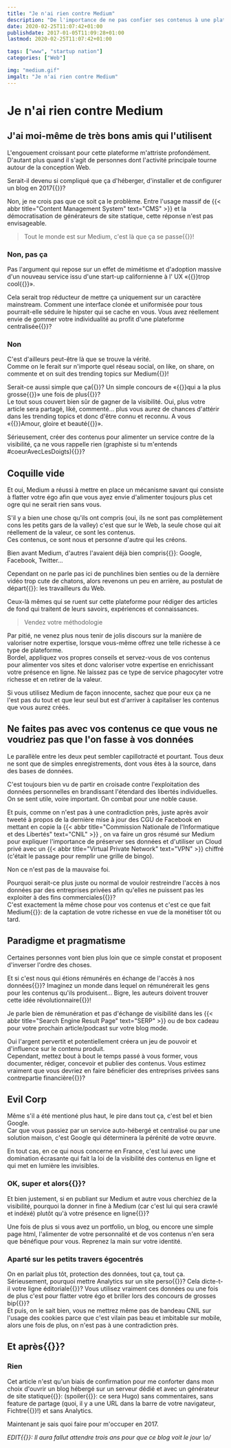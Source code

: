 ```yaml
---
title: "Je n'ai rien contre Medium"
description: "De l'importance de ne pas confier ses contenus à une plateforme décentralisée. Encore plus si elle est cool et en californie."
date: 2020-02-25T11:07:42+01:00
publishdate: 2017-01-05T11:09:28+01:00
lastmod: 2020-02-25T11:07:42+01:00

tags: ["www", "startup nation"]
categories: ["Web"]

img: "medium.gif"
imgalt: "Je n'ai rien contre Medium"
---
```


# Je n'ai rien contre Medium

## J'ai moi-même de très bons amis qui l'utilisent

L'engouement croissant pour cette plateforme m'attriste profondément. D'autant plus quand il s'agit de personnes dont l'activité principale tourne autour de la conception Web.

Serait-il devenu si compliqué que ça d'héberger, d'installer et de configurer un blog en 2017{{<nbsp>}}?

Non, je ne crois pas que ce soit ça le problème. Entre l'usage massif de {{< abbr title="Content Management System" text="CMS" >}} et la démocratisation de générateurs de site statique, cette réponse n'est pas envisageable.

> Tout le monde est sur Medium, c'est là que ça se passe{{<nbsp>}}!

### Non, pas ça

Pas l'argument qui repose sur un effet de mimétisme et d'adoption massive d'un nouveau service issu d'une start-up californienne à l' UX «{{<nbsp>}}trop cool{{<nbsp>}}».

Cela serait trop réducteur de mettre ça uniquement sur un caractère mainstream. Comment une interface clonée et uniformisée pour tous pourrait-elle séduire le hipster qui se cache en vous. Vous avez réellement envie de gommer votre individualité au profit d'une plateforme centralisée{{<nbsp>}}?

### Non

C'est d'ailleurs peut-être là que se trouve la vérité.  
Comme on le ferait sur n'importe quel réseau social, on like, on share, on commente et on suit des trending topics sur Medium{{<nbsp>}}!

Serait-ce aussi simple que ça{{<nbsp>}}? Un simple concours de «{{<nbsp>}}qui a la plus grosse{{<nbsp>}}» une fois de plus{{<nbsp>}}?  
Le tout sous couvert bien sûr de gagner de la visibilité. Oui, plus votre article sera partagé, liké, commenté… plus vous aurez de chances d'attérir dans les trending topics et donc d'être connu et reconnu. A vous «{{<nbsp>}}Amour, gloire et beauté{{<nbsp>}}».

Sérieusement, créer des contenus pour alimenter un service contre de la visibilité, ça ne vous rappelle rien (graphiste si tu m'entends #coeurAvecLesDoigts){{<nbsp>}}?

## Coquille vide

Et oui, Medium a réussi à mettre en place un mécanisme savant qui consiste à flatter votre égo afin que vous ayez envie d'alimenter toujours plus cet ogre qui ne serait rien sans vous.

S'il y a bien une chose qu'ils ont compris (oui, ils ne sont pas complètement cons les petits gars de la valley) c'est que sur le Web, la seule chose qui ait réellement de la valeur, ce sont les contenus.  
Ces contenus, ce sont nous et personne d'autre qui les créons.

Bien avant Medium, d'autres l'avaient déjà bien compris{{<nbsp>}}: Google, Facebook, Twitter…

Cependant on ne parle pas ici de punchlines bien senties ou de la dernière vidéo trop cute de chatons, alors revenons un peu en arrière, au postulat de départ{{<nbsp>}}: les travailleurs du Web.

Ceux-là mêmes qui se ruent sur cette plateforme pour rédiger des articles de fond qui traitent de leurs savoirs, expériences et connaissances.

> Vendez votre méthodologie

Par pitié, ne venez plus nous tenir de jolis discours sur la manière de valoriser notre expertise, lorsque vous-même offrez une telle richesse à ce type de plateforme.  
Bordel, appliquez vos propres conseils et servez-vous de vos contenus pour alimenter vos sites et donc valoriser votre expertise en enrichissant votre présence en ligne. Ne laissez pas ce type de service phagocyter votre richesse et en retirer de la valeur.

Si vous utilisez Medium de façon innocente, sachez que pour eux ça ne l'est pas du tout et que leur seul but est d'arriver à capitaliser les contenus que vous aurez créés.

## Ne faites pas avec vos contenus ce que vous ne voudriez pas que l'on fasse à vos données

Le parallèle entre les deux peut sembler capillotracté et pourtant. Tous deux ne sont que de simples enregistrements, dont vous êtes à la source, dans des bases de données.

C'est toujours bien vu de partir en croisade contre l'exploitation des données personnelles en brandissant l'étendard des libertés individuelles.  
On se sent utile, voire important. On combat pour une noble cause.

Et puis, comme on n'est pas à une contradiction près, juste après avoir tweeté à propos de la dernière mise à jour des CGU de Facebook en mettant en copie la {{< abbr title="Commission Nationale de l'Informatique et des Libertés" text="CNIL" >}} , on va faire un gros résumé sur Medium pour expliquer l'importance de préserver ses données et d'utiliser un Cloud privé avec un {{< abbr title="Virtual Private Network" text="VPN" >}} chiffré (c'était le passage pour remplir une grille de bingo).

Non ce n'est pas de la mauvaise foi.

Pourquoi serait-ce plus juste ou normal de vouloir restreindre l'accès à nos données par des entreprises privées afin qu'elles ne puissent pas les exploiter à des fins commerciales{{<nbsp>}}?  
C'est exactement la même chose pour vos contenus et c'est ce que fait Medium{{<nbsp>}}: de la captation de votre richesse en vue de la monétiser tôt ou tard.

## Paradigme et pragmatisme

Certaines personnes vont bien plus loin que ce simple constat et proposent d'inverser l'ordre des choses.

Et si c'est nous qui étions rémunérés en échange de l'accès à nos données{{<nbsp>}}? Imaginez un monde dans lequel on rémunérerait les gens pour les contenus qu'ils produisent… Bigre, les auteurs doivent trouver cette idée révolutionnaire{{<nbsp>}}!

Je parle bien de rémunération et pas d'échange de visibilité dans les {{< abbr title="Search Engine Result Page" text="SERP" >}} ou de box cadeau pour votre prochain article/podcast sur votre blog mode.

Oui l'argent pervertit et potentiellement créera un jeu de pouvoir et d'influence sur le contenu produit.  
Cependant, mettez bout à bout le temps passé à vous former, vous documenter, rédiger, concevoir et publier des contenus. Vous estimez vraiment que vous devriez en faire bénéficier des entreprises privées sans contrepartie financière{{<nbsp>}}?

## Evil Corp

Même s'il a été mentioné plus haut, le pire dans tout ça, c'est bel et bien Google.  
Car que vous passiez par un service auto-hébergé et centralisé ou par une solution maison, c'est Google qui déterminera la pérénité de votre œuvre.

En tout cas, en ce qui nous concerne en France, c'est lui avec une domination écrasante qui fait la loi de la visibilité des contenus en ligne et qui met en lumière les invisibles.

### OK, super et alors{{<nbsp>}}?

Et bien justement, si en publiant sur Medium et autre vous cherchiez de la visibilité, pourquoi la donner in fine à Medium (car c'est lui qui sera crawlé et indéxé) plutôt qu'à votre présence en ligne{{<nbsp>}}?

Une fois de plus si vous avez un portfolio, un blog, ou encore une simple page html, l'alimenter de votre personnalité et de vos contenus n'en sera que bénéfique pour vous. Reprenez la main sur votre identité.

### Aparté sur les petits travers égocentrés

On en parlait plus tôt, protection des données, tout ça, tout ça.  
Sérieusement, pourquoi mettre Analytics sur un site perso{{<nbsp>}}? Cela dicte-t-il votre ligne éditoriale{{<nbsp>}}? Vous utilisez vraiment ces données ou une fois de plus c'est pour flatter votre égo et briller lors des concours de grosses bip{{<nbsp>}}?  
Et puis, on le sait bien, vous ne mettrez même pas de bandeau CNIL sur l'usage des cookies parce que c'est vilain pas beau et imbitable sur mobile, alors une fois de plus, on n'est pas à une contradiction près.

## Et après{{<nbsp>}}?

### Rien

Cet article n'est qu'un biais de confirmation pour me conforter dans mon choix d'ouvrir un blog hébergé sur un serveur dédié et avec un générateur de site statique{{<nbsp>}}: (spoiler{{<nbsp>}}: ce sera Hugo) sans commentaires, sans feature de partage (quoi, il y a une URL dans la barre de votre navigateur, Fichtre{{<nbsp>}}!) et sans Analytics.

Maintenant je sais quoi faire pour m'occuper en 2017.

*EDIT{{<nbsp>}}: Il aura fallut attendre trois ans pour que ce blog voit le jour \o/*
